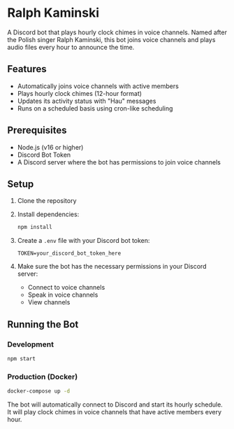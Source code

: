 # Ralph Kaminski

A Discord bot that plays hourly clock chimes in voice channels. Named after the Polish singer Ralph Kaminski, this bot joins voice channels and plays audio files every hour to announce the time.

## Features

- Automatically joins voice channels with active members
- Plays hourly clock chimes (12-hour format)
- Updates its activity status with "Hau" messages
- Runs on a scheduled basis using cron-like scheduling

## Prerequisites

- Node.js (v16 or higher)
- Discord Bot Token
- A Discord server where the bot has permissions to join voice channels

## Setup

1. Clone the repository
2. Install dependencies:

   ```bash
   npm install
   ```

3. Create a `.env` file with your Discord bot token:

   ```
   TOKEN=your_discord_bot_token_here
   ```

4. Make sure the bot has the necessary permissions in your Discord server:
   - Connect to voice channels
   - Speak in voice channels
   - View channels

## Running the Bot

### Development

```bash
npm start
```

### Production (Docker)

```bash
docker-compose up -d
```

The bot will automatically connect to Discord and start its hourly schedule. It will play clock chimes in voice channels that have active members every hour.
